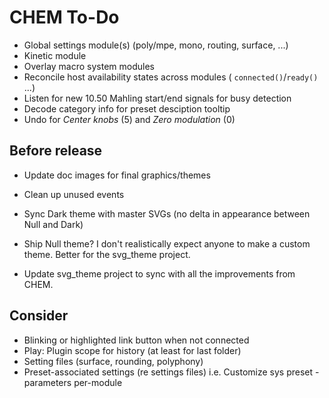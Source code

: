 # CHEM To-Do

- Global settings module(s) (poly/mpe, mono, routing, surface, ...)
- Kinetic module
- Overlay macro system modules
- Reconcile host availability states across modules ( `connected()`/`ready()` ...)
- Listen for new 10.50 Mahling start/end signals for busy detection
- Decode category info for preset desciption tooltip
- Undo for _Center knobs_ (5) and _Zero modulation_ (0)

## Before release

- Update doc images for final graphics/themes

- Clean up unused events

- Sync Dark theme with master SVGs (no delta in appearance between Null and Dark)

- Ship Null theme? I don't realistically expect anyone to make a custom theme.
  Better for the svg_theme project.

- Update svg_theme project to sync with all the improvements from CHEM.

## Consider

- Blinking or highlighted link button when not connected
- Play: Plugin scope for history (at least for last folder)
- Setting files (surface, rounding, polyphony)
- Preset-associated settings (re settings files) i.e. Customize sys preset - parameters per-module
